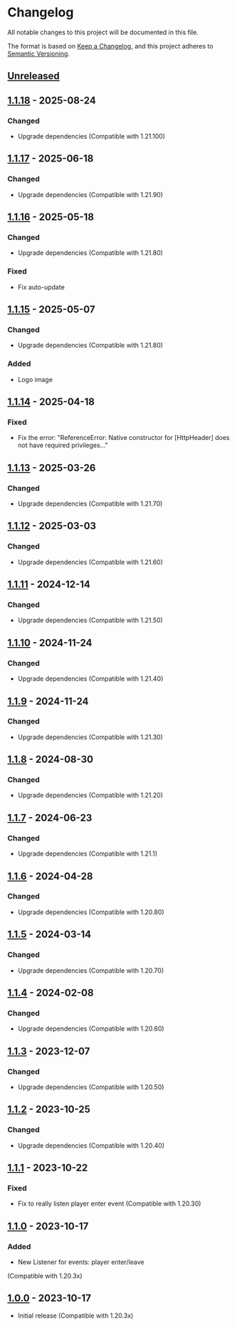 # Changelog

All notable changes to this project will be documented in this file.

The format is based on [Keep a Changelog],
and this project adheres to [Semantic Versioning].

## [Unreleased]

## [1.1.18] - 2025-08-24

### Changed

- Upgrade dependencies (Compatible with 1.21.100)


## [1.1.17] - 2025-06-18

### Changed

- Upgrade dependencies (Compatible with 1.21.90)


## [1.1.16] - 2025-05-18

### Changed

- Upgrade dependencies (Compatible with 1.21.80)


### Fixed

- Fix auto-update

## [1.1.15] - 2025-05-07

### Changed

- Upgrade dependencies (Compatible with 1.21.80)


### Added

- Logo image

## [1.1.14] - 2025-04-18

### Fixed

- Fix the error: "ReferenceError: Native constructor for [HttpHeader] does not have required privileges..."

## [1.1.13] - 2025-03-26

### Changed

- Upgrade dependencies (Compatible with 1.21.70)


## [1.1.12] - 2025-03-03

### Changed

- Upgrade dependencies (Compatible with 1.21.60)


## [1.1.11] - 2024-12-14

### Changed

- Upgrade dependencies (Compatible with 1.21.50)

## [1.1.10] - 2024-11-24

### Changed

- Upgrade dependencies (Compatible with 1.21.40)

## [1.1.9] - 2024-11-24

### Changed

- Upgrade dependencies (Compatible with 1.21.30)

## [1.1.8] - 2024-08-30

### Changed

- Upgrade dependencies (Compatible with 1.21.20)

## [1.1.7] - 2024-06-23

### Changed

- Upgrade dependencies (Compatible with 1.21.1)

## [1.1.6] - 2024-04-28

### Changed

- Upgrade dependencies (Compatible with 1.20.80)

## [1.1.5] - 2024-03-14

### Changed

- Upgrade dependencies (Compatible with 1.20.70)

## [1.1.4] - 2024-02-08

### Changed

- Upgrade dependencies (Compatible with 1.20.60)


## [1.1.3] - 2023-12-07

### Changed

- Upgrade dependencies (Compatible with 1.20.50)


## [1.1.2] - 2023-10-25

### Changed

- Upgrade dependencies (Compatible with 1.20.40)

## [1.1.1] - 2023-10-22

### Fixed

- Fix to really listen player enter event (Compatible with 1.20.30)

## [1.1.0] - 2023-10-17

### Added

- New Listener for events: player enter/leave

(Compatible with 1.20.3x)

## [1.0.0] - 2023-10-17

- Initial release (Compatible with 1.20.3x)

<!-- Links -->
[keep a changelog]: https://keepachangelog.com/en/1.0.0/
[semantic versioning]: https://semver.org/spec/v2.0.0.html

<!-- Versions -->
[unreleased]: https://github.com/jsilverdev/event-catcher-mcb-addon/compare/v1.1.18...HEAD
[1.1.18]: https://github.com/jsilverdev/event-catcher-mcb-addon/compare/v1.1.17...v1.1.18
[1.1.17]: https://github.com/jsilverdev/event-catcher-mcb-addon/compare/v1.1.16...v1.1.17
[1.1.16]: https://github.com/jsilverdev/event-catcher-mcb-addon/compare/v1.1.15...v1.1.16
[1.1.15]: https://github.com/jsilverdev/event-catcher-mcb-addon/compare/v1.1.14...v1.1.15
[1.1.14]: https://github.com/jsilverdev/event-catcher-mcb-addon/compare/v1.1.13...v1.1.14
[1.1.13]: https://github.com/jsilverdev/event-catcher-mcb-addon/compare/v1.1.12...v1.1.13
[1.1.12]: https://github.com/jsilverdev/event-catcher-mcb-addon/compare/v1.1.11...v1.1.12
[1.1.11]: https://github.com/jsilverdev/event-catcher-mcb-addon/compare/v1.1.10...v1.1.11
[1.1.10]: https://github.com/jsilverdev/event-catcher-mcb-addon/compare/v1.1.9...v1.1.10
[1.1.9]: https://github.com/jsilverdev/event-catcher-mcb-addon/compare/v1.1.8...v1.1.9
[1.1.8]: https://github.com/jsilverdev/event-catcher-mcb-addon/compare/v1.1.7...v1.1.8
[1.1.7]: https://github.com/jsilverdev/event-catcher-mcb-addon/compare/v1.1.6...v1.1.7
[1.1.6]: https://github.com/jsilverdev/event-catcher-mcb-addon/compare/v1.1.5...v1.1.6
[1.1.5]: https://github.com/jsilverdev/event-catcher-mcb-addon/compare/v1.1.4...v1.1.5
[1.1.4]: https://github.com/jsilverdev/event-catcher-mcb-addon/compare/v1.1.3...v1.1.4
[1.1.3]: https://github.com/jsilverdev/event-catcher-mcb-addon/compare/v1.1.2...v1.1.3
[1.1.2]: https://github.com/jsilverdev/event-catcher-mcb-addon/compare/v1.1.1...v1.1.2
[1.1.1]: https://github.com/jsilverdev/event-catcher-mcb-addon/compare/v1.1.0...v1.1.1
[1.1.0]: https://github.com/jsilverdev/event-catcher-mcb-addon/compare/v1.0.0...v1.1.0
[1.0.0]: https://github.com/jsilverdev/event-catcher-mcb-addon/releases/tag/v1.0.0
